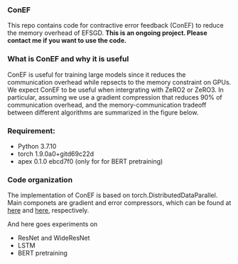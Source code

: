 ### ConEF
This repo contains code for contractive error feedback (ConEF) to reduce the memory overhead of EFSGD. 
**This is an ongoing project. Please contact me if you want to use the code.**


### What is ConEF and why it is useful

ConEF is useful for training large models since it reduces the communication overhead while repsects to the memory constraint 
on GPUs. We expect ConEF to be useful when intergrating with ZeRO2 or ZeRO3. 
In particular, assuming we use a gradient compression that reduces 90% of 
communication overhead, and the memory-communication tradeoff between
different algorithms are summarized in the figure below.


### Requirement:
- Python 3.7.10
- torch 1.9.0a0+gitd69c22d
- apex 0.1.0 ebcd7f0 (only for for BERT pretraining)

### Code organization

The implementation of ConEF is based on torch.DistributedDataParallel. Main componets are
gradient and error compressors, which can be found at [here](https://github.com/BingcongLi/ConEF/tree/main/communication) and [here](https://github.com/BingcongLi/ConEF/tree/main/communication/compressors), respectively.

And here goes experiments on

- ResNet and WideResNet
- LSTM
- BERT pretraining
